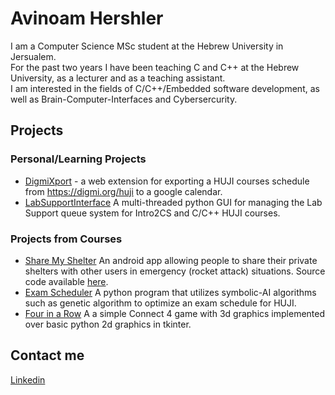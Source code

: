 # Avinoam Hershler

I am a Computer Science MSc student at the Hebrew University in Jersualem.  
For the past two years I have been teaching C and C++ at the Hebrew University, as a lecturer and as a teaching assistant.  
I am interested in the fields of C/C++/Embedded software development, as well as Brain-Computer-Interfaces and Cybersercurity.

## Projects

### Personal/Learning Projects

- [DigmiXport](https://chrome.google.com/webstore/detail/hujidigmixport/egggfnhegcafmnaklhgfbhdlecphmadk) - a web extension for exporting a HUJI courses schedule from https://digmi.org/huji to a google calendar.
- [LabSupportInterface](https://github.com/AviH0/LabSupportInterface) A multi-threaded python GUI for managing the Lab Support queue system for Intro2CS and C/C++ HUJI courses.

### Projects from Courses
- [Share My Shelter](https://play.google.com/store/apps/details?id=com.huji_postpc_avih.sharemyshelter) An android app allowing people to share their private shelters with other users in emergency (rocket attack) situations. Source code available [here](https://github.com/regevino/SHARE_MY_SHELTER).
- [Exam Scheduler](https://github.com/AviH0/Exam-Scheduler) A python program that utilizes symbolic-AI algorithms such as genetic algorithm to optimize an exam schedule for HUJI.
- [Four in a Row](https://github.com/AviH0/intro2cs_4_in_a__row) A a simple Connect 4 game with 3d graphics implemented over basic python 2d graphics in tkinter.

## Contact me

[Linkedin](https://www.linkedin.com/in/avinoam-hershler)
